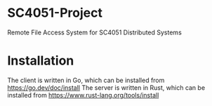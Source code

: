 # SC4051-Project
Remote File Access System for SC4051 Distributed Systems

# Installation
The client is written in Go, which can be installed from https://go.dev/doc/install
The server is written in Rust, which can be installed from https://www.rust-lang.org/tools/install
